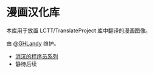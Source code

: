 漫画汉化库
===========

本库用于放置 LCTT/TranslateProject 库中翻译的漫画图像。

由 @[GHLandy](https://github.com/GHLandy) 维护。

- [消沉的程序员系列](https://github.com/LCTT/TranslateProject/blob/master/translated/comic/20170314%206%20The%20Depressed%20Developer%20series.md)
- 静待后续
